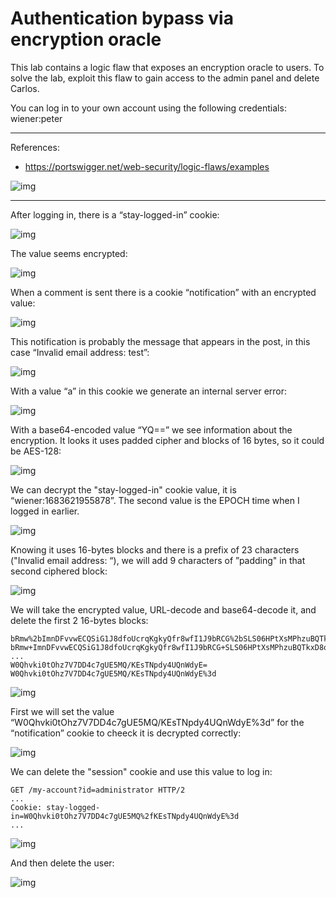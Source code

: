 
# Authentication bypass via encryption oracle

This lab contains a logic flaw that exposes an encryption oracle to users. To solve the lab, exploit this flaw to gain access to the admin panel and delete Carlos.

You can log in to your own account using the following credentials: wiener:peter

---------------------------------------------

References: 

- https://portswigger.net/web-security/logic-flaws/examples



![img](images/Authentication%20bypass%20via%20encryption%20oracle/1.png)

---------------------------------------------

After logging in, there is a “stay-logged-in” cookie:



![img](images/Authentication%20bypass%20via%20encryption%20oracle/2.png)


The value seems encrypted:



![img](images/Authentication%20bypass%20via%20encryption%20oracle/3.png)


When a comment is sent there is a cookie “notification” with an encrypted value:



![img](images/Authentication%20bypass%20via%20encryption%20oracle/4.png)


This notification is probably the message that appears in the post, in this case “Invalid email address: test”:



![img](images/Authentication%20bypass%20via%20encryption%20oracle/5.png)


With a value “a” in this cookie we generate an internal server error:



![img](images/Authentication%20bypass%20via%20encryption%20oracle/6.png)


With a base64-encoded value “YQ==” we see information about the encryption. It looks it uses padded cipher and blocks of 16 bytes, so it could be AES-128:



![img](images/Authentication%20bypass%20via%20encryption%20oracle/7.png)


We can decrypt the "stay-logged-in" cookie value, it is “wiener:1683621955878”. The second value is the EPOCH time when I logged in earlier.



![img](images/Authentication%20bypass%20via%20encryption%20oracle/8.png)


Knowing it uses 16-bytes blocks and there is a prefix of 23 characters ("Invalid email address: “), we will add 9 characters of ”padding" in that second ciphered block:



![img](images/Authentication%20bypass%20via%20encryption%20oracle/9.png)


We will take the encrypted value, URL-decode and base64-decode it, and delete the first 2 16-bytes blocks:

```
bRmw%2bImnDFvvwECQSiG1J8dfoUcrqKgkyQfr8wfI1J9bRCG%2bSLS06HPtXsMPhzuBQTkxD8oSxM2l3LhRCdZ3IQ%3d%3d
bRmw+ImnDFvvwECQSiG1J8dfoUcrqKgkyQfr8wfI1J9bRCG+SLS06HPtXsMPhzuBQTkxD8oSxM2l3LhRCdZ3IQ==
...
W0Qhvki0tOhz7V7DD4c7gUE5MQ/KEsTNpdy4UQnWdyE=
W0Qhvki0tOhz7V7DD4c7gUE5MQ/KEsTNpdy4UQnWdyE%3d
```



![img](images/Authentication%20bypass%20via%20encryption%20oracle/10.png)


First we will set the value “W0Qhvki0tOhz7V7DD4c7gUE5MQ/KEsTNpdy4UQnWdyE%3d” for the “notification” cookie to cheeck it is decrypted correctly:



![img](images/Authentication%20bypass%20via%20encryption%20oracle/11.png)


We can delete the "session" cookie and use this value to log in:

```
GET /my-account?id=administrator HTTP/2
...
Cookie: stay-logged-in=W0Qhvki0tOhz7V7DD4c7gUE5MQ%2fKEsTNpdy4UQnWdyE%3d
...
```



![img](images/Authentication%20bypass%20via%20encryption%20oracle/12.png)


And then delete the user:



![img](images/Authentication%20bypass%20via%20encryption%20oracle/13.png)

